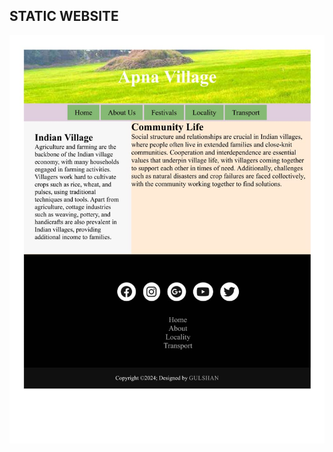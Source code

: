 ## STATIC WEBSITE
 ![Static Website](https://raw.githubusercontent.com/gulshankumar143/Web_Design/main/Images_Used/Static_Website.jpg)
